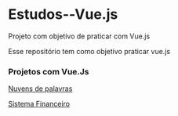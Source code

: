 # Estudos--Vue.js
Projeto com objetivo de praticar com Vue.js

Esse repositório tem como objetivo praticar vue.js

### Projetos com Vue.Js

[Nuvens de palavras](https://github.com/FranciscoWallison/Estudos--Vue.js/tree/master/wordCloudSpotify)

[Sistema Financeiro](https://github.com/FranciscoWallison/Laravel-Vue.js)
